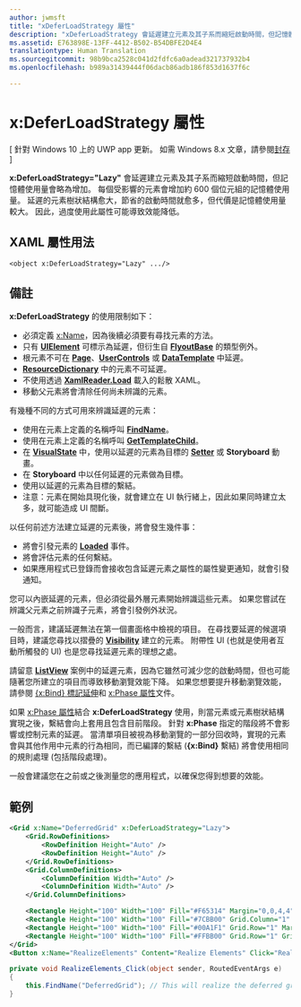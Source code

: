 ```yaml
---
author: jwmsft
title: "xDeferLoadStrategy 屬性"
description: "xDeferLoadStrategy 會延遲建立元素及其子系而縮短啟動時間，但記憶體使用量會略為增加。 每個受影響的元素會增加約 600 個位元組的記憶體使用量。"
ms.assetid: E763898E-13FF-4412-B502-B54DBFE2D4E4
translationtype: Human Translation
ms.sourcegitcommit: 98b9bca2528c041d2fdfc6a0adead321737932b4
ms.openlocfilehash: b989a31439444f06dacb86adb186f853d1637f6c

---
```


# x&#58;DeferLoadStrategy 屬性

\[ 針對 Windows 10 上的 UWP app 更新。 如需 Windows 8.x 文章，請參閱[封存](http://go.microsoft.com/fwlink/p/?linkid=619132) \]

**x:DeferLoadStrategy="Lazy"** 會延遲建立元素及其子系而縮短啟動時間，但記憶體使用量會略為增加。 每個受影響的元素會增加約 600 個位元組的記憶體使用量。 延遲的元素樹狀結構愈大，節省的啟動時間就愈多，但代價是記憶體使用量較大。 因此，過度使用此屬性可能導致效能降低。

## XAML 屬性用法

``` syntax
<object x:DeferLoadStrategy="Lazy" .../>
```

## 備註

**x:DeferLoadStrategy** 的使用限制如下：

-   必須定義 [x:Name](x-name-attribute.md)，因為後續必須要有尋找元素的方法。
-   只有 [**UIElement**](https://msdn.microsoft.com/library/windows/apps/br208911) 可標示為延遲，但衍生自 [**FlyoutBase**](https://msdn.microsoft.com/library/windows/apps/dn279249) 的類型例外。
-   根元素不可在 [**Page**](https://msdn.microsoft.com/en-us/library/windows/apps/windows.ui.xaml.controls.page)、[**UserControls**](https://msdn.microsoft.com/en-us/library/windows/apps/windows.ui.xaml.controls.usercontrol) 或 [**DataTemplate**](https://msdn.microsoft.com/library/windows/apps/br242348) 中延遲。
-   [**ResourceDictionary**](https://msdn.microsoft.com/library/windows/apps/br208794) 中的元素不可延遲。
-   不使用透過 [**XamlReader.Load**](https://msdn.microsoft.com/library/windows/apps/br228048) 載入的鬆散 XAML。
-   移動父元素將會清除任何尚未辨識的元素。

有幾種不同的方式可用來辨識延遲的元素：

-   使用在元素上定義的名稱呼叫 [**FindName**](https://msdn.microsoft.com/library/windows/apps/br208715)。
-   使用在元素上定義的名稱呼叫 [**GetTemplateChild**](https://msdn.microsoft.com/library/windows/apps/br209416)。
-   在 [**VisualState**](https://msdn.microsoft.com/library/windows/apps/br209007) 中，使用以延遲的元素為目標的 [**Setter**](https://msdn.microsoft.com/library/windows/apps/br208817) 或 **Storyboard** 動畫。
-   在 **Storyboard** 中以任何延遲的元素做為目標。
-   使用以延遲的元素為目標的繫結。
-   注意：元素在開始具現化後，就會建立在 UI 執行緒上，因此如果同時建立太多，就可能造成 UI 間斷。

以任何前述方法建立延遲的元素後，將會發生幾件事：

-   將會引發元素的 [**Loaded**](https://msdn.microsoft.com/library/windows/apps/br208723) 事件。
-   將會評估元素的任何繫結。
-   如果應用程式已登錄而會接收包含延遲元素之屬性的屬性變更通知，就會引發通知。

您可以內嵌延遲的元素，但必須從最外層元素開始辨識這些元素。  如果您嘗試在辨識父元素之前辨識子元素，將會引發例外狀況。

一般而言，建議延遲無法在第一個畫面格中檢視的項目。  在尋找要延遲的候選項目時，建議您尋找以摺疊的 [**Visibility**](https://msdn.microsoft.com/library/windows/apps/br208992) 建立的元素。  附帶性 UI (也就是使用者互動所觸發的 UI) 也是您尋找延遲元素的理想之處。  

請留意 [**ListView**](https://msdn.microsoft.com/library/windows/apps/br242878) 案例中的延遲元素，因為它雖然可減少您的啟動時間，但也可能隨著您所建立的項目而導致移動瀏覽效能下降。  如果您想要提升移動瀏覽效能，請參閱 [{x:Bind} 標記延伸](x-bind-markup-extension.md)和 [x:Phase 屬性](x-phase-attribute.md)文件。

如果 [x:Phase 屬性](x-phase-attribute.md)結合 **x:DeferLoadStrategy** 使用，則當元素或元素樹狀結構實現之後，繫結會向上套用且包含目前階段。 針對 **x:Phase** 指定的階段將不會影響或控制元素的延遲。 當清單項目被視為移動瀏覽的一部分回收時，實現的元素會與其他作用中元素的行為相同，而已編譯的繫結 (**{x:Bind}** 繫結) 將會使用相同的規則處理 (包括階段處理)。

一般會建議您在之前或之後測量您的應用程式，以確保您得到想要的效能。

## 範例

```xml
<Grid x:Name="DeferredGrid" x:DeferLoadStrategy="Lazy">
    <Grid.RowDefinitions>
        <RowDefinition Height="Auto" />
        <RowDefinition Height="Auto" />
    </Grid.RowDefinitions>
    <Grid.ColumnDefinitions>
        <ColumnDefinition Width="Auto" />
        <ColumnDefinition Width="Auto" />
    </Grid.ColumnDefinitions>

    <Rectangle Height="100" Width="100" Fill="#F65314" Margin="0,0,4,4" />
    <Rectangle Height="100" Width="100" Fill="#7CBB00" Grid.Column="1" Margin="4,0,0,4" />
    <Rectangle Height="100" Width="100" Fill="#00A1F1" Grid.Row="1" Margin="0,4,4,0" />
    <Rectangle Height="100" Width="100" Fill="#FFBB00" Grid.Row="1" Grid.Column="1" Margin="4,4,0,0" />
</Grid>
<Button x:Name="RealizeElements" Content="Realize Elements" Click="RealizeElements_Click"/>
```

```csharp
private void RealizeElements_Click(object sender, RoutedEventArgs e)
{
    this.FindName("DeferredGrid"); // This will realize the deferred grid
}
```




<!--HONumber=Jun16_HO4-->


